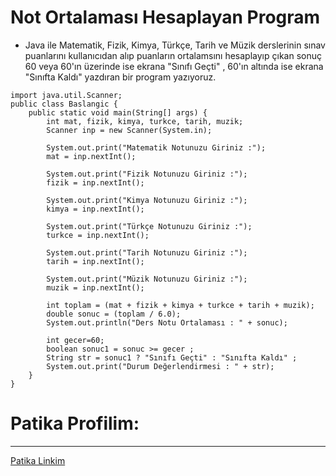 # Not Ortalaması Hesaplayan Program
* Java ile Matematik, Fizik, Kimya, Türkçe, Tarih ve Müzik derslerinin sınav puanlarını kullanıcıdan alıp puanların ortalamsını hesaplayıp çıkan sonuç 60 veya 60'ın üzerinde ise ekrana "Sınıfı Geçti" , 60'ın altında ise ekrana "Sınıfta Kaldı" yazdıran bir program yazıyoruz.
```
import java.util.Scanner;
public class Baslangic {
    public static void main(String[] args) {
        int mat, fizik, kimya, turkce, tarih, muzik;
        Scanner inp = new Scanner(System.in);

        System.out.print("Matematik Notunuzu Giriniz :");
        mat = inp.nextInt();

        System.out.print("Fizik Notunuzu Giriniz :");
        fizik = inp.nextInt();

        System.out.print("Kimya Notunuzu Giriniz :");
        kimya = inp.nextInt();

        System.out.print("Türkçe Notunuzu Giriniz :");
        turkce = inp.nextInt();

        System.out.print("Tarih Notunuzu Giriniz :");
        tarih = inp.nextInt();

        System.out.print("Müzik Notunuzu Giriniz :");
        muzik = inp.nextInt();

        int toplam = (mat + fizik + kimya + turkce + tarih + muzik);
        double sonuc = (toplam / 6.0);
        System.out.println("Ders Notu Ortalaması : " + sonuc);

        int gecer=60;
        boolean sonuc1 = sonuc >= gecer ;
        String str = sonuc1 ? "Sınıfı Geçti" : "Sınıfta Kaldı" ;
        System.out.print("Durum Değerlendirmesi : " + str);
    }
}
```
# Patika Profilim:
***
<a href="https://app.patika.dev/krblttrkn">Patika Linkim</a>